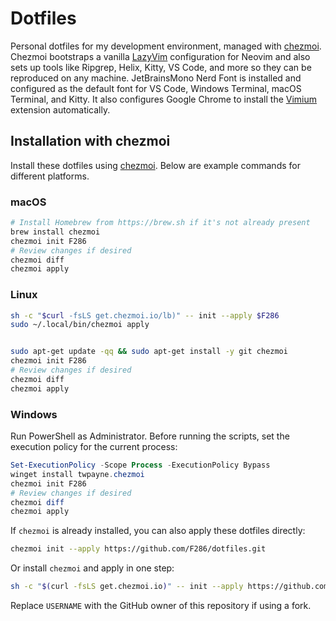 # Dotfiles

Personal dotfiles for my development environment, managed with [chezmoi](https://www.chezmoi.io/). Chezmoi bootstraps a vanilla [LazyVim](https://lazyvim.github.io) configuration for Neovim and also sets up tools like Ripgrep, Helix, Kitty, VS Code, and more so they can be reproduced on any machine. JetBrainsMono Nerd Font is installed and configured as the default font for VS Code, Windows Terminal, macOS Terminal, and Kitty. It also configures Google Chrome to install the [Vimium](https://chromewebstore.google.com/detail/vimium/dbepggeogbaibhgnhhndojpepiihcmeb) extension automatically.

## Installation with chezmoi

Install these dotfiles using [chezmoi](https://www.chezmoi.io/). Below are example commands for different platforms.

### macOS

```bash
# Install Homebrew from https://brew.sh if it's not already present
brew install chezmoi
chezmoi init F286
# Review changes if desired
chezmoi diff
chezmoi apply
```

### Linux

```bash
sh -c "$curl -fsLS get.chezmoi.io/lb)" -- init --apply $F286
sudo ~/.local/bin/chezmoi apply


sudo apt-get update -qq && sudo apt-get install -y git chezmoi
chezmoi init F286
# Review changes if desired
chezmoi diff
chezmoi apply
```

### Windows

Run PowerShell as Administrator. Before running the scripts, set the execution policy for the current process:

```powershell
Set-ExecutionPolicy -Scope Process -ExecutionPolicy Bypass
winget install twpayne.chezmoi
chezmoi init F286
# Review changes if desired
chezmoi diff
chezmoi apply
```

If `chezmoi` is already installed, you can also apply these dotfiles directly:

```bash
chezmoi init --apply https://github.com/F286/dotfiles.git
```

Or install `chezmoi` and apply in one step:

```bash
sh -c "$(curl -fsLS get.chezmoi.io)" -- init --apply https://github.com/F286/dotfiles.git
```

Replace `USERNAME` with the GitHub owner of this repository if using a fork.
